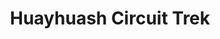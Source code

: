 ---
layout: ../../layouts/Expeditions/ExpeditionDetailsLayout/ExpeditionDetailsLayout.astro
title: 'Huayhuash Circuit Trek'
location: "Huayhuash Range"
duration: "10-12 days"
difficulty: "Advanced"
dailyActivity: "5-8 hours"
altitude: "Up to 5000M"
season: "June to September"
pickup: 'We’ll pick you up from your hotel in Huaraz at the agreed upon time.'
dropoff: 'We’ll drop you off at your hotel in Huaraz at 5-6 PM approximately.'
includedList: [
    "All camping equipment",
    "All meals from a certified cook",
    "Unlimited drinking water",
    "Service of donkeys, mules",
    "Experienced mountain cook",
    "Certified mountain guides (AGMP - UIAGM)",
    "Emergency horse",
    "Pick-up and drop-off from Huaraz",
    "Additional assistant guide for larger groups",
    "First-aid kit, oxygen tanks, radio"
]
notIncludedList: [
    "Accomodation in Huaraz",
    "All meals from a certified cook",
    "Personal hiking equipment",
    "Huayhuash Entrance Fee",
    "Medical & Emergency insurance",
    "Personal expenses",
    "Tips to guide and driver",
    "Altitude acclimatization hikes",
    "Additional sleeping pad or thermal rest",
    "Sleeping bag",
    "Personal equipment and accessories for the trip",
    "First breakfast and last dinner",
    "Fees to enter local villages"
]
itinerary: [
    # [ day number , step title, step description ]
    {
        stepNumber: "Day 1",
        stepName: "Huaraz (3100M) - Cuartelhuain (4,170m)",
        stepDescription: 'Departure from Huaraz town in a private vehicle at the scheduled time ( 8-9 am) toward our first camping spot, "Cuartelhuain." After 2.5 hours of tarred road, we turn onto the dirt road with our first views of the Cordillera Huayhaush in the distance. After a further 3 hours, we arrive at Cuartelhuain campsite. We set up camp on the riverbanks. The relaxed afternoon closes our first-day journey enjoying the sunset moments in Huayhuash.'
    },
    {
        stepNumber: "Day 2",
        stepName: "Cuartelhuain (4,170m) to Mitucocha (4,270m)",
        stepDescription: 'Our journey begins with a 3-4 hour ascent, culminating in crossing the Cacanapunta Pass at 4,690m. From this vantage point, we will receive rewarded breathtaking views of the surrounding valleys and mountains of Cuncush Valley. As we descend, we see the Caliente Valley, including its marshes and hot springs that flow into the Atlantic Ocean. Continuing, we traverse the granite block of Cerro Chincana and pass through the Tuctupampa plain, arriving at the picturesque shores of the Janca River (4,720m). Here, we will set up camp.'
    }
]
extraItinerary: [
    {
        stepNumber: "Day 3",
        stepName: "Mitucocha (4,170m) to Paradise (4,270m)",
        stepDescription: 'Our journey begins with a 3-4 hour ascent, culminating in crossing the Cacanapunta Pass at 4,690m. From this vantage point, we will receive rewarded breathtaking views of the surrounding valleys and mountains of Cuncush Valley. As we descend, we see the Caliente Valley, including its marshes and hot springs that flow into the Atlantic Ocean. Continuing, we traverse the granite block of Cerro Chincana and pass through the Tuctupampa plain, arriving at the picturesque shores of the Janca River (4,720m). Here, we will set up camp.'
    }
]
priceList: {
    "group of 7+": "<span class='bold'>USD 798</span> per person",
    "group of 6": "<span class='bold'>USD 863</span> per person",
    "group of 5": "<span class='bold'>USD 967</span> per person",
    "group of 4": "<span class='bold'>USD 1089</span> per person",
    "group of 3": "<span class='bold'>USD 1347</span> per person",
    "group of 2": "<span class='bold'>USD 1792</span> per person",
    "1 person": "<span class='bold'>USD 3063</span> per person"
}
gallery: [
    "../../../../assets/images/austin-ban-juHayWuaaoQ-unsplash.jpg",
    "../../../../assets/images/sylvain-mauroux-OIuzDRYA3cw-unsplash(1).jpg",
    "../../../../assets/images/tiago-rosado-cMG5qjpnsyg-unsplash.jpg",
    "../../../../assets/images/trek-3.jpg",
]
---